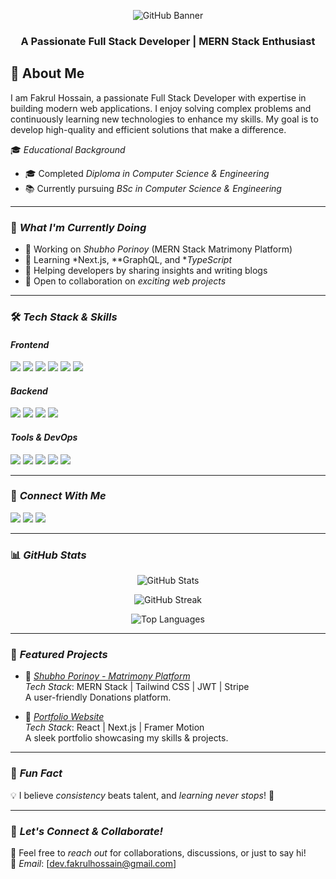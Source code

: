<!-- Banner Image -->
<p align="center">
  <img src="https://i.ibb.co.com/ym7XpZfy/github-header-image-1.png" alt="GitHub Banner">
</p>
<h3 align="center">A Passionate Full Stack Developer | MERN Stack Enthusiast</h3>

## 👋 About Me  
I am Fakrul Hossain, a passionate Full Stack Developer with expertise in building modern web applications. I enjoy solving complex problems and continuously learning new technologies to enhance my skills. My goal is to develop high-quality and efficient solutions that make a difference.

🎓 *Educational Background*  
- 🎓 Completed *Diploma in Computer Science & Engineering*  
- 📚 Currently pursuing *BSc in Computer Science & Engineering* 

---

### 🚀 *What I'm Currently Doing*
- 💼 Working on *Shubho Porinoy* (MERN Stack Matrimony Platform)
- 🌱 Learning *Next.js, **GraphQL, and **TypeScript*
- 💬 Helping developers by sharing insights and writing blogs
- 🔗 Open to collaboration on *exciting web projects*

---

### 🛠 *Tech Stack & Skills*
#### *Frontend*
<p align="left">
  <img src="https://img.shields.io/badge/React-61DAFB?style=for-the-badge&logo=react&logoColor=white" />
  <img src="https://img.shields.io/badge/Next.js-000000?style=for-the-badge&logo=next.js&logoColor=white" />
  <img src="https://img.shields.io/badge/JavaScript-F7DF1E?style=for-the-badge&logo=javascript&logoColor=black" />
  <img src="https://img.shields.io/badge/HTML5-E34F26?style=for-the-badge&logo=html5&logoColor=white" />
  <img src="https://img.shields.io/badge/CSS3-1572B6?style=for-the-badge&logo=css3&logoColor=white" />
  <img src="https://img.shields.io/badge/TailwindCSS-06B6D4?style=for-the-badge&logo=tailwindcss&logoColor=white" />
</p>

#### *Backend*
<p align="left">
  <img src="https://img.shields.io/badge/Node.js-339933?style=for-the-badge&logo=node.js&logoColor=white" />
  <img src="https://img.shields.io/badge/Express.js-000000?style=for-the-badge&logo=express&logoColor=white" />
  <img src="https://img.shields.io/badge/MongoDB-47A248?style=for-the-badge&logo=mongodb&logoColor=white" />
  <img src="https://img.shields.io/badge/Firebase-FFCA28?style=for-the-badge&logo=firebase&logoColor=black" />
</p>

#### *Tools & DevOps*
<p align="left">
  <img src="https://img.shields.io/badge/Git-F05032?style=for-the-badge&logo=git&logoColor=white" />
  <img src="https://img.shields.io/badge/GitHub-181717?style=for-the-badge&logo=github&logoColor=white" />
  <img src="https://img.shields.io/badge/Vercel-000000?style=for-the-badge&logo=vercel&logoColor=white" />
  <img src="https://img.shields.io/badge/Netlify-00C7B7?style=for-the-badge&logo=netlify&logoColor=white" />
  <img src="https://img.shields.io/badge/VS_Code-007ACC?style=for-the-badge&logo=visual%20studio%20code&logoColor=white" />
</p>

---

### 🔗 *Connect With Me*
<p align="left">
  <a href="https://github.com/yourgithub" target="_blank"><img src="https://img.shields.io/badge/GitHub-181717?style=for-the-badge&logo=github&logoColor=white" /></a>
  <a href="https://www.linkedin.com/in/yourlinkedin" target="_blank"><img src="https://img.shields.io/badge/LinkedIn-0077B5?style=for-the-badge&logo=linkedin&logoColor=white" /></a>
  <a href="https://twitter.com/yourtwitter" target="_blank"><img src="https://img.shields.io/badge/Twitter-1DA1F2?style=for-the-badge&logo=twitter&logoColor=white" /></a>
</p>

---

### 📊 *GitHub Stats*
<p align="center">
  <img src="https://github-readme-stats.vercel.app/api?username=fakrul-hossain&show_icons=true&theme=radical" alt="GitHub Stats" />
</p>

<p align="center">
  <img src="https://github-readme-streak-stats.herokuapp.com/?user=fakrul-hossain&theme=radical" alt="GitHub Streak" />
</p>

<p align="center">
  <img src="https://github-readme-stats.vercel.app/api/top-langs/?username=fakrul-hossain&layout=compact&theme=radical" alt="Top Languages" />
</p>


---

### 🌟 *Featured Projects*
- 🚀 *[Shubho Porinoy - Matrimony Platform](https://crowd-cube-fakrul-hossain.netlify.app/)*  
  *Tech Stack*: MERN Stack | Tailwind CSS | JWT | Stripe  
  A user-friendly Donations platform.

- 📌 *[Portfolio Website](https://study-sphere-fakrul.netlify.app/)*  
  *Tech Stack*: React | Next.js | Framer Motion  
  A sleek portfolio showcasing my skills & projects.

---

### 🎯 *Fun Fact*
💡 I believe *consistency* beats talent, and *learning never stops*! 🚀  

---

### 📩 *Let's Connect & Collaborate!*
💬 Feel free to *reach out* for collaborations, discussions, or just to say hi!  
📧 *Email*: [dev.fakrulhossain@gmail.com]
